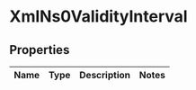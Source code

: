 
# XmlNs0ValidityInterval

## Properties
Name | Type | Description | Notes
------------ | ------------- | ------------- | -------------



